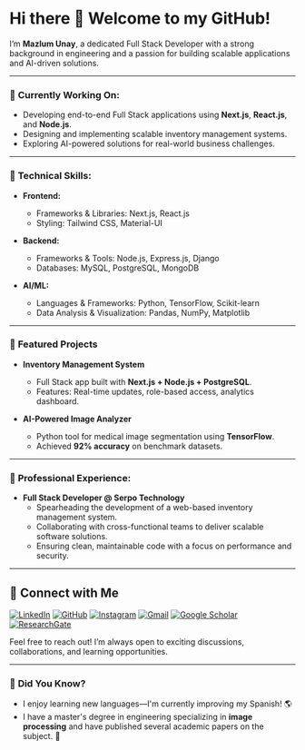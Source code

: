 # Hi there 👋 Welcome to my GitHub!  

I’m **Mazlum Unay**, a dedicated Full Stack Developer with a strong background in engineering and a passion for building scalable applications and AI-driven solutions.

---

### 🔭 **Currently Working On:**  
- Developing end-to-end Full Stack applications using **Next.js**, **React.js**, and **Node.js**.  
- Designing and implementing scalable inventory management systems.  
- Exploring AI-powered solutions for real-world business challenges.  

---

### 🌱 **Technical Skills:**  
- **Frontend:**  
  - Frameworks & Libraries: Next.js, React.js  
  - Styling: Tailwind CSS, Material-UI  

- **Backend:**  
  - Frameworks & Tools: Node.js, Express.js, Django  
  - Databases: MySQL, PostgreSQL, MongoDB  

- **AI/ML:**  
  - Languages & Frameworks: Python, TensorFlow, Scikit-learn  
  - Data Analysis & Visualization: Pandas, NumPy, Matplotlib

---

### 🚀 **Featured Projects**

- **Inventory Management System**  
  - Full Stack app built with **Next.js + Node.js + PostgreSQL**.  
  - Features: Real-time updates, role-based access, analytics dashboard.   

- **AI-Powered Image Analyzer**  
  - Python tool for medical image segmentation using **TensorFlow**.  
  - Achieved **92% accuracy** on benchmark datasets.  

---

### 💼 **Professional Experience:**  
- **Full Stack Developer @ Serpo Technology**  
  - Spearheading the development of a web-based inventory management system.  
  - Collaborating with cross-functional teams to deliver scalable software solutions.  
  - Ensuring clean, maintainable code with a focus on performance and security.

---

## 🔗 Connect with Me

[![LinkedIn](https://img.shields.io/badge/LinkedIn-0077B5?style=for-the-badge&logo=linkedin&logoColor=white)](https://www.linkedin.com/in/mazlumunay/)
[![GitHub](https://img.shields.io/badge/GitHub-100000?style=for-the-badge&logo=github&logoColor=white)](https://github.com/mazlumunay)
[![Instagram](https://img.shields.io/badge/Instagram-E4405F?style=for-the-badge&logo=instagram&logoColor=white)](https://www.instagram.com/mazyy47/)
[![Gmail](https://img.shields.io/badge/Gmail-D14836?style=for-the-badge&logo=gmail&logoColor=white)](mailto:unaymazlum@gmail.com)
[![Google Scholar](https://img.shields.io/badge/Google%20Scholar-4285F4?style=for-the-badge&logo=google-scholar&logoColor=white)](https://scholar.google.com/citations?user=pn4cZR0AAAAJ&hl=en)
[![ResearchGate](https://img.shields.io/badge/ResearchGate-00CCBB?style=for-the-badge&logo=researchgate&logoColor=white)](https://www.researchgate.net/profile/Mazlum-Unay) 

Feel free to reach out! I’m always open to exciting discussions, collaborations, and learning opportunities.  

---

### 🎯 **Did You Know?**  
- I enjoy learning new languages—I'm currently improving my Spanish! 🌎  
- I have a master's degree in engineering specializing in **image processing** and have published several academic papers on the subject. 🚀
